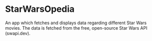 # StarWarsOpedia
An app which fetches and displays data regarding different Star Wars movies. The data is fetched from the free, open-source Star Wars API (swapi.dev).
